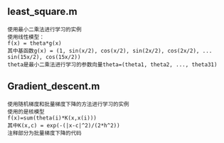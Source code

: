 ## least_square.m
    使用最小二乘法进行学习的实例
    使用线性模型：
    f(x) = theta*g(x)
    其中基函数g(x) = (1, sin(x/2), cos(x/2), sin(2x/2), cos(2x/2), ... sin(15x/2), cos(15x/2))
    theta是最小二乘法进行学习的参数向量theta=(theta1, theta2, ..., theta31)

## Gradient_descent.m
    使用随机梯度和批量梯度下降的方法进行学习的实例
    使用的是核模型
    f(x)=sum(theta(i)*K(x,x(i)))
    其中K(x,c) = exp(-(|x-c|^2)/(2*h^2))
    注释部分为批量梯度下降的代码
